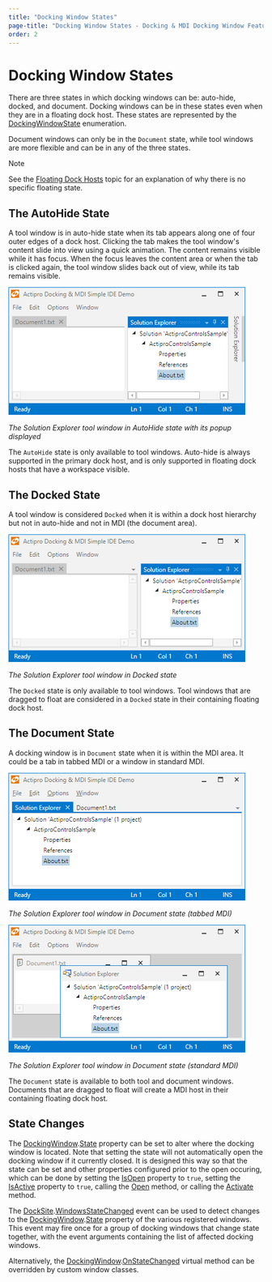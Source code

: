 ```yaml
---
title: "Docking Window States"
page-title: "Docking Window States - Docking & MDI Docking Window Features"
order: 2
---
```

# Docking Window States

There are three states in which docking windows can be: auto-hide, docked, and document.  Docking windows can be in these states even when they are in a floating dock host.  These states are represented by the [DockingWindowState](xref:ActiproSoftware.Windows.Controls.Docking.DockingWindowState) enumeration.

Document windows can only be in the `Document` state, while tool windows are more flexible and can be in any of the three states.

> [!NOTE]
> See the [Floating Dock Hosts](floating-dock-hosts.md) topic for an explanation of why there is no specific floating state.

## The AutoHide State

A tool window is in auto-hide state when its tab appears along one of four outer edges of a dock host.  Clicking the tab makes the tool window's content slide into view using a quick animation.  The content remains visible while it has focus.  When the focus leaves the content area or when the tab is clicked again, the tool window slides back out of view, while its tab remains visible.

![Screenshot](../images/state-auto-hide.png)

*The Solution Explorer tool window in AutoHide state with its popup displayed*

The `AutoHide` state is only available to tool windows.  Auto-hide is always supported in the primary dock host, and is only supported in floating dock hosts that have a workspace visible.

## The Docked State

A tool window is considered `Docked` when it is within a dock host hierarchy but not in auto-hide and not in MDI (the document area).

![Screenshot](../images/state-docked.png)

*The Solution Explorer tool window in Docked state*

The `Docked` state is only available to tool windows.  Tool windows that are dragged to float are considered in a `Docked` state in their containing floating dock host.

## The Document State

A docking window is in `Document` state when it is within the MDI area.  It could be a tab in tabbed MDI or a window in standard MDI.

![Screenshot](../images/state-document-tabbed.png)

*The Solution Explorer tool window in Document state (tabbed MDI)*

![Screenshot](../images/state-document-standard.png)

*The Solution Explorer tool window in Document state (standard MDI)*

The `Document` state is available to both tool and document windows.  Documents that are dragged to float will create a MDI host in their containing floating dock host.

## State Changes

The [DockingWindow](xref:ActiproSoftware.Windows.Controls.Docking.DockingWindow).[State](xref:ActiproSoftware.Windows.Controls.Docking.DockingWindow.State) property can be set to alter where the docking window is located.  Note that setting the state will not automatically open the docking window if it currently closed.  It is designed this way so that the state can be set and other properties configured prior to the open occuring, which can be done by setting the [IsOpen](xref:ActiproSoftware.Windows.Controls.Docking.DockingWindow.IsOpen) property to `true`, setting the [IsActive](xref:ActiproSoftware.Windows.Controls.Docking.DockingWindow.IsActive) property to `true`, calling the [Open](xref:ActiproSoftware.Windows.Controls.Docking.DockingWindow.Open*) method, or calling the [Activate](xref:ActiproSoftware.Windows.Controls.Docking.DockingWindow.Activate*) method.

The [DockSite](xref:ActiproSoftware.Windows.Controls.Docking.DockSite).[WindowsStateChanged](xref:ActiproSoftware.Windows.Controls.Docking.DockSite.WindowsStateChanged) event can be used to detect changes to the [DockingWindow](xref:ActiproSoftware.Windows.Controls.Docking.DockingWindow).[State](xref:ActiproSoftware.Windows.Controls.Docking.DockingWindow.State) property of the various registered windows.  This event may fire once for a group of docking windows that change state together, with the event arguments containing the list of affected docking windows.

Alternatively, the [DockingWindow](xref:ActiproSoftware.Windows.Controls.Docking.DockingWindow).[OnStateChanged](xref:ActiproSoftware.Windows.Controls.Docking.DockingWindow.OnStateChanged*) virtual method can be overridden by custom window classes.
